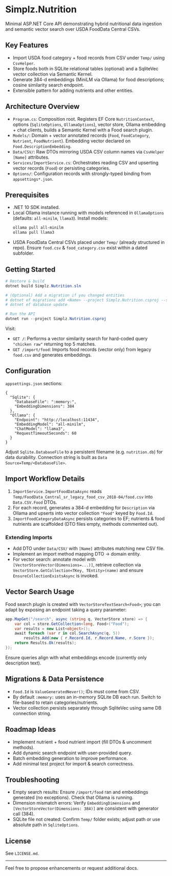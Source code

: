 # Simplz.Nutrition

Minimal ASP.NET Core API demonstrating hybrid nutritional data ingestion and semantic vector search over USDA FoodData Central CSVs.

## Key Features
- Import USDA food category + food records from CSV under `Temp/` using `CsvHelper`.
- Store foods both in SQLite relational tables (optional) and a SqliteVec vector collection via Semantic Kernel.
- Generate 384-d embeddings (MiniLM via Ollama) for food descriptions; cosine similarity search endpoint.
- Extensible pattern for adding nutrients and other entities.

## Architecture Overview
- `Program.cs`: Composition root. Registers EF Core `NutritionContext`, options (`SqliteOptions`, `OllamaOptions`), vector store, Ollama embedding + chat clients, builds a Semantic Kernel with a Food search plugin.
- `Models/`: Domain + vector annotated records (`Food`, `FoodCategory`, `Nutrient`, `FoodNutrient`). Embedding vector declared on `Food.DescriptionEmbedding`.
- `Data/CSV/`: Raw DTOs mirroring USDA CSV column names via `CsvHelper` `[Name]` attributes.
- `Services/ImportService.cs`: Orchestrates reading CSV and upserting vector records (`Food`) or persisting categories.
- `Options/`: Configuration records with strongly-typed binding from `appsettings*.json`.

## Prerequisites
- .NET 10 SDK installed.
- Local Ollama instance running with models referenced in `OllamaOptions` (defaults: `all-minilm`, `llama3`). Install models:
  ```powershell
  ollama pull all-minilm
  ollama pull llama3
  ```
- USDA FoodData Central CSVs placed under `Temp/` (already structured in repo). Ensure `food.csv` & `food_category.csv` exist within a dated subfolder.

## Getting Started
```powershell
# Restore & build
dotnet build Simplz.Nutrition.sln

# (Optional) Add a migration if you changed entities
# dotnet ef migrations add <Name> --project Simplz.Nutrition.csproj --startup-project Simplz.Nutrition.csproj
# dotnet ef database update

# Run the API
dotnet run --project Simplz.Nutrition.csproj
```
Visit:
- `GET /`: Performs a vector similarity search for hard-coded query `"chicken raw"` returning top 5 matches.
- `GET /import/food`: Imports food records (vector only) from legacy `food.csv` and generates embeddings.

## Configuration
`appsettings.json` sections:
```jsonc
{
  "Sqlite": {
    "DatabaseFile": ":memory:",
    "EmbeddingDimensions": 384
  },
  "Ollama": {
    "Endpoint": "http://localhost:11434",
    "EmbeddingModel": "all-minilm",
    "ChatModel": "llama3",
    "RequestTimeoutSeconds": 60
  }
}
```
Adjust `Sqlite.DatabaseFile` to a persistent filename (e.g. `nutrition.db`) for data durability. Connection string is built as `Data Source=Temp/<DatabaseFile>`.

## Import Workflow Details
1. `ImportService.ImportFoodDataAsync` reads `Temp/FoodData_Central_sr_legacy_food_csv_2018-04/food.csv` into `Data.CSV.Food` DTOs.
2. For each record, generates a 384-d embedding for `Description` via Ollama and upserts into vector collection `"Food"` keyed by `Food.Id`.
3. `ImportFoodCategoryDataAsync` persists categories to EF; nutrients & food nutrients are scaffolded (DTO files empty, methods commented out).

### Extending Imports
- Add DTO under `Data/CSV/` with `[Name]` attributes matching new CSV file.
- Implement an import method mapping DTO -> domain entity.
- For vector search: annotate model with `[VectorStoreVector(Dimensions=...)]`, retrieve collection via `VectorStore.GetCollection<TKey, TEntity>(name)` and ensure `EnsureCollectionExistsAsync` is invoked.

## Vector Search Usage
Food search plugin is created with `VectorStoreTextSearch<Food>`; you can adapt by exposing an endpoint taking a query parameter:
```csharp
app.MapGet("/search", async (string q, VectorStore store) => {
    var col = store.GetCollection<long, Food>("Food");
    var results = new List<object>();
    await foreach (var r in col.SearchAsync(q, 5))
        results.Add(new { r.Record.Id, r.Record.Name, r.Score });
    return Results.Ok(results);
});
```
Ensure queries align with what embeddings encode (currently only description text).

## Migrations & Data Persistence
- `Food.Id` is `ValueGeneratedNever()`; IDs must come from CSV.
- By default `:memory:` uses an in-memory SQLite DB each run. Switch to file-based to retain categories/nutrients.
- Vector collection persists separately through SqliteVec using same DB connection string.

## Roadmap Ideas
- Implement nutrient + food nutrient import (fill DTOs & uncomment methods).
- Add dynamic search endpoint with user-provided query.
- Batch embedding generation to improve performance.
- Add minimal test project for import & search correctness.

## Troubleshooting
- Empty search results: Ensure `/import/food` ran and embeddings generated (no exceptions). Check that Ollama is running.
- Dimension mismatch errors: Verify `EmbeddingDimensions` and `[VectorStoreVector(Dimensions: 384)]` are consistent with generator call (384).
- SQLite file not created: Confirm `Temp/` folder exists; adjust path or use absolute path in `SqliteOptions`.

## License
See `LICENSE.md`.

---
Feel free to propose enhancements or request additional docs.
